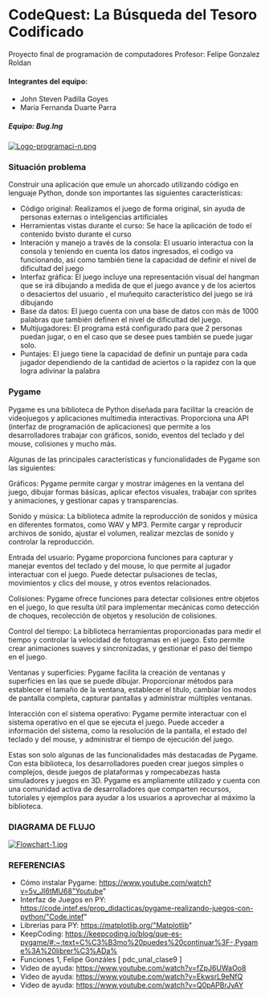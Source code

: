 # CodeQuest: La Búsqueda del Tesoro Codificado

Proyecto final de programación de computadores
Profesor: Felipe Gonzalez Roldan

#### Integrantes del equipo:

* John Steven Padilla Goyes
* Maria Fernanda Duarte Parra

##### Equipo: Bug.Ing
[![Logo-programaci-n.png](https://i.postimg.cc/SNYSyphh/Logo-programaci-n.png)](https://postimg.cc/tYyQ5wJS)

### Situación problema

Construir una aplicación que emule un ahorcado utilizando código en lenguaje Python, donde son importantes las siguientes características:
* Código original: Realizamos el juego de forma original, sin ayuda de personas externas o inteligencias artificiales
* Herramientas vistas durante el curso: Se hace la aplicación de todo el contenido bvisto durante el curso 
* Interación y manejo a través de la consola: El usuario interactua con la consola y teniendo en cuenta los datos ingresados, el codigo va funcionando, así como también tiene la capacidad de definir el nivel de dificultad del juego 
* Interfaz gráfica: El juego incluye una representación visual del hangman que se irá dibujando a medida  de que el juego avance y de los aciertos o desaciertos del usuario , el muñequito característico del juego se irá dibujando
* Base da datos: El juego cuenta con una base de datos con más de 1000 palabras que también definen el nivel de dificultad del juego.
* Multijugadores: El programa está configurado para que 2 personas puedan jugar, o en el caso que se desee pues también se puede jugar solo.
* Puntajes: El juego tiene la capacidad de definir un puntaje para cada jugador dependiendo de la cantidad de aciertos o la rapidez con la que logra adivinar la palabra

### Pygame
Pygame es una biblioteca de Python diseñada para facilitar la creación de videojuegos y aplicaciones multimedia interactivas. Proporciona una API (interfaz de programación de aplicaciones) que permite a los desarrolladores trabajar con gráficos, sonido, eventos del teclado y del mouse, colisiones y mucho más.

Algunas de las principales características y funcionalidades de Pygame son las siguientes:

Gráficos: Pygame permite cargar y mostrar imágenes en la ventana del juego, dibujar formas básicas, aplicar efectos visuales, trabajar con sprites y animaciones, y gestionar capas y transparencias.

Sonido y música: La biblioteca admite la reproducción de sonidos y música en diferentes formatos, como WAV y MP3. Permite cargar y reproducir archivos de sonido, ajustar el volumen, realizar mezclas de sonido y controlar la reproducción.

Entrada del usuario: Pygame proporciona funciones para capturar y manejar eventos del teclado y del mouse, lo que permite al jugador interactuar con el juego. Puede detectar pulsaciones de teclas, movimientos y clics del mouse, y otros eventos relacionados.

Colisiones: Pygame ofrece funciones para detectar colisiones entre objetos en el juego, lo que resulta útil para implementar mecánicas como detección de choques, recolección de objetos y resolución de colisiones.

Control del tiempo: La biblioteca herramientas proporcionadas para medir el tiempo y controlar la velocidad de fotogramas en el juego. Esto permite crear animaciones suaves y sincronizadas, y gestionar el paso del tiempo en el juego.

Ventanas y superficies: Pygame facilita la creación de ventanas y superficies en las que se puede dibujar. Proporcionar métodos para establecer el tamaño de la ventana, establecer el título, cambiar los modos de pantalla completa, capturar pantallas y administrar múltiples ventanas.

Interacción con el sistema operativo: Pygame permite interactuar con el sistema operativo en el que se ejecuta el juego. Puede acceder a información del sistema, como la resolución de la pantalla, el estado del teclado y del mouse, y administrar el tiempo de ejecución del juego.

Estas son solo algunas de las funcionalidades más destacadas de Pygame. Con esta biblioteca, los desarrolladores pueden crear juegos simples o complejos, desde juegos de plataformas y rompecabezas hasta simuladores y juegos en 3D. Pygame es ampliamente utilizado y cuenta con una comunidad activa de desarrolladores que comparten recursos, tutoriales y ejemplos para ayudar a los usuarios a aprovechar al máximo la biblioteca.

### DIAGRAMA DE FLUJO
[![Flowchart-1.jpg](https://i.postimg.cc/PqzVbRQC/Flowchart-1.jpg)](https://postimg.cc/7ChNwXc4)

### REFERENCIAS
* Cómo instalar Pygame: https://www.youtube.com/watch?v=5v_Jl6tMU68"Youtube" 
* Interfaz de Juegos en PY: https://code.intef.es/prop_didacticas/pygame-realizando-juegos-con-python/"Code.intef" 
* Librerías para PY: https://matplotlib.org/"Matplotlib" 
* KeepCoding: https://keepcoding.io/blog/que-es-pygame/#:~:text=C%C3%B3mo%20puedes%20continuar%3F-,Pygame%3A%20librer%C3%ADa%
* Funciones 1, Felipe Gonzáles [ pdc_unal_clase9 ]
* Video de ayuda: https://www.youtube.com/watch?v=fZpJ6UWaOo8
* Video de ayuda: https://www.youtube.com/watch?v=EkwsrL9eNfQ
* Video de ayuda: https://www.youtube.com/watch?v=Q0pAPBrJyAY
